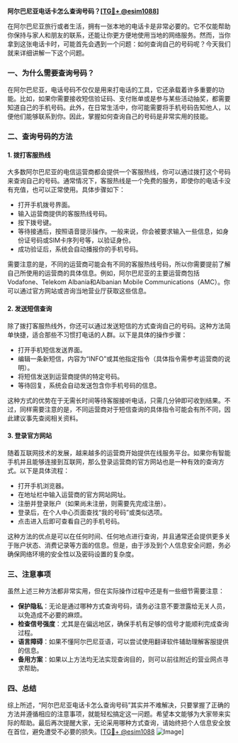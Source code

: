 **阿尔巴尼亚电话卡怎么查询号码？[[TG💪+ @esim1088](https://t.me/s/esim1088)]**

在阿尔巴尼亚旅行或者生活，拥有一张本地的电话卡是非常必要的。它不仅能帮助你保持与家人和朋友的联系，还能让你更方便地使用当地的网络服务。然而，当你拿到这张电话卡时，可能首先会遇到一个问题：如何查询自己的号码呢？今天我们就来详细讲解一下这个问题。

### 一、为什么需要查询号码？

在阿尔巴尼亚，电话号码不仅仅是用来打电话的工具，它还承载着许多重要的功能。比如，如果你需要接收短信验证码、支付账单或是参与某些活动抽奖，都需要知道自己的手机号码。此外，在日常生活中，你可能需要将手机号码告知他人，以便他们能够联系到你。因此，掌握如何查询自己的号码是非常实用的技能。

### 二、查询号码的方法

#### 1. 拨打客服热线

大多数阿尔巴尼亚的电信运营商都会提供一个客服热线，你可以通过拨打这个号码来查询自己的号码。通常情况下，客服热线是一个免费的服务，即使你的电话卡没有充值，也可以正常使用。具体步骤如下：

- 打开手机拨号界面。
- 输入运营商提供的客服热线号码。
- 按下拨号键。
- 等待接通后，按照语音提示操作。一般来说，你会被要求输入一些信息，如身份证号码或SIM卡序列号等，以验证身份。
- 成功验证后，系统会自动播报你的手机号码。

需要注意的是，不同的运营商可能会有不同的客服热线号码，所以你需要提前了解自己所使用的运营商的具体信息。例如，阿尔巴尼亚的主要运营商包括Vodafone、Telekom Albania和Albanian Mobile Communications（AMC）。你可以通过官方网站或咨询当地营业厅获取这些信息。

#### 2. 发送短信查询

除了拨打客服热线外，你还可以通过发送短信的方式查询自己的号码。这种方法简单快捷，适合那些不习惯打电话的人群。以下是具体的操作步骤：

- 打开手机短信发送界面。
- 编辑一条新短信，内容为“INFO”或其他指定指令（具体指令需参考运营商的说明）。
- 将短信发送到运营商提供的特定号码。
- 等待回复，系统会自动发送包含你手机号码的信息。

这种方式的优势在于无需长时间等待客服接听电话，只需几分钟即可收到结果。不过，同样需要注意的是，不同运营商对于短信查询的具体指令可能会有所不同，因此建议事先查阅相关资料。

#### 3. 登录官方网站

随着互联网技术的发展，越来越多的运营商开始提供在线服务平台。如果你有智能手机并且能够连接到互联网，那么登录运营商的官方网站也是一种有效的查询方式。以下是具体流程：

- 打开手机浏览器。
- 在地址栏中输入运营商的官方网站网址。
- 注册并登录账户（如果尚未注册，则需要先完成注册）。
- 登录后，在个人中心页面查找“我的号码”或类似选项。
- 点击进入后即可查看自己的手机号码。

这种方法的优点是可以在任何时间、任何地点进行查询，并且通常还会提供更多关于账户状态、消费记录等方面的信息。但是，由于涉及到个人信息安全问题，务必确保网络环境的安全性以及密码设置的复杂度。

### 三、注意事项

虽然上述三种方法都非常实用，但在实际操作过程中还是有一些细节需要注意：

- **保护隐私**：无论是通过哪种方式查询号码，请务必注意不要泄露给无关人员，以免造成不必要的麻烦。
- **检查信号强度**：尤其是在偏远地区，确保手机有足够的信号才能顺利完成查询过程。
- **语言障碍**：如果不懂阿尔巴尼亚语，可以尝试使用翻译软件辅助理解客服提供的信息。
- **备用方案**：如果以上方法均无法实现查询目的，则可以前往附近的营业网点寻求帮助。

### 四、总结

综上所述，“阿尔巴尼亚电话卡怎么查询号码”其实并不难解决，只要掌握了正确的方法并遵循相应的注意事项，就能轻松搞定这一问题。希望本文能够为大家带来实际的帮助。最后再次提醒大家，无论采用哪种方式查询，请始终把个人信息安全放在首位，避免遭受不必要的损失。[[TG💪+ @esim1088](https://t.me/s/esim1088) ![Image](https://i.postimg.cc/4NQfJmqS/Snipaste-2025-05-13-00-14-12.png)]